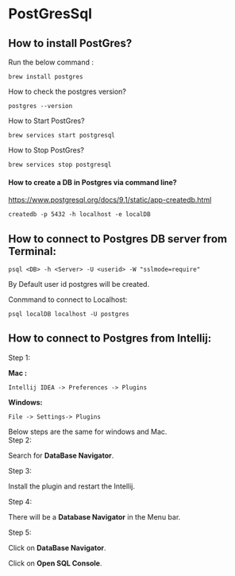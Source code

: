 # PostGresSql

## How to install PostGres?

Run the below command :

```
brew install postgres

```

How to check the postgres version?  

```
postgres --version
```

How to Start PostGres?

```
brew services start postgresql
```

How to Stop PostGres?

```
brew services stop postgresql

```

#### How to create a DB in Postgres via command line?

https://www.postgresql.org/docs/9.1/static/app-createdb.html

```
createdb -p 5432 -h localhost -e localDB

```

## How to connect to Postgres DB server from Terminal:

```
psql <DB> -h <Server> -U <userid> -W "sslmode=require"
```

By Default user id postgres will be created.

Conmmand to connect to Localhost:  

```
psql localDB localhost -U postgres
```

## How to connect to Postgres from Intellij:

Step 1:  

**Mac :**

```
Intellij IDEA -> Preferences -> Plugins
```

**Windows:**  

```
File -> Settings-> Plugins  
```

Below steps are the same for windows and Mac.  
Step 2:  

Search for **DataBase Navigator**.

Step 3:  

Install the plugin and restart the Intellij.

Step 4:  

There will be a **Database Navigator** in the Menu bar.

Step 5:  

Click on **DataBase Navigator**.   

Click on  **Open SQL Console**.  
